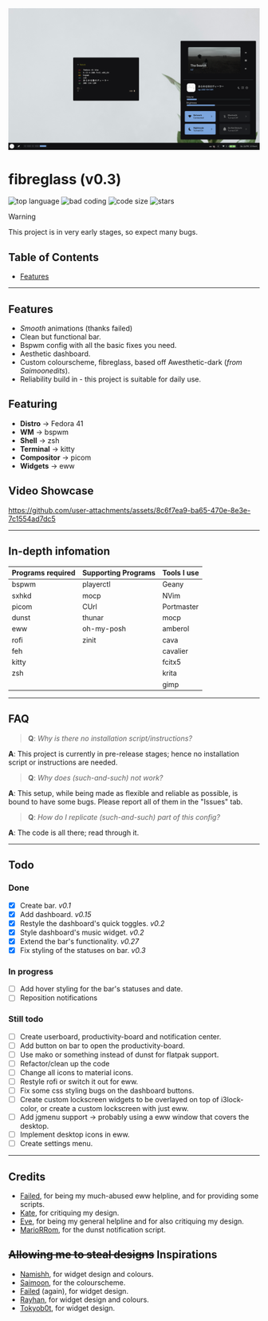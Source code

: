 <img src=".github/showcase_photo.png" alt="showcase">

# fibreglass (v0.3)
![top language](https://img.shields.io/github/languages/top/dealerofallthecats/fibreglass?color=6d92bf&style=for-the-badge&labelColor=1B1919)
![bad coding](https://img.shields.io/badge/code_quality-very_bad-blue?color=74be88&style=for-the-badge&labelColor=1B1919)
![code size](https://img.shields.io/github/languages/code-size/dealerofallthecats/fibreglass?color=e1b56a&style=for-the-badge&labelColor=1B1919)
![stars](https://img.shields.io/github/stars/dealerofallthecats/fibreglass?color=74be88&style=for-the-badge&labelColor=1B1919)

> [!WARNING]
> This project is in very early stages, so expect many bugs.

## Table of Contents
- [Features](#Features)

---

## Features
- *Smooth* animations (thanks failed)
- Clean but functional bar.
- Bspwm config with all the basic fixes you need.
- Aesthetic dashboard.
- Custom colourscheme, fibreglass, based off Awesthetic-dark (*from Saimoonedits*).
- Reliability build in - this project is suitable for daily use.

## Featuring
- **Distro**     -> Fedora 41
- **WM**         -> bspwm
- **Shell**      -> zsh
- **Terminal**   -> kitty
- **Compositor** -> picom
- **Widgets**    -> eww

## Video Showcase
https://github.com/user-attachments/assets/8c6f7ea9-ba65-470e-8e3e-7c1554ad7dc5

---

## In-depth infomation
| Programs required | Supporting Programs | Tools I use |
| - | - | - |
| bspwm | playerctl | Geany |
| sxhkd | mocp | NVim |
| picom | CUrl | Portmaster |
| dunst | thunar | mocp |
| eww | oh-my-posh | amberol | 
| rofi | zinit | cava |
| feh | | cavalier |
| kitty | | fcitx5 |
| zsh | | krita |
| | | gimp |


---

## FAQ
> **Q**: *Why is there no installation script/instructions?*

**A**: This project is currently in pre-release stages; hence no installation script or instructions are needed.

> **Q**: *Why does (such-and-such) not work?*

**A**: This setup, while being made as flexible and reliable as possible, is bound to have some bugs. Please report all of them in the "Issues" tab.

> **Q**: *How do I replicate (such-and-such) part of this config?*

**A**: The code is all there; read through it. 

---

## Todo
### Done
- [x] Create bar. *v0.1*
- [x] Add dashboard. *v0.15*
- [x] Restyle the dashboard's quick toggles. *v0.2*
- [x] Style dashboard's music widget. *v0.2*
- [x] Extend the bar's functionality. *v0.27*
- [x] Fix styling of the statuses on bar. *v0.3*

### In progress
- [ ] Add hover styling for the bar's statuses and date.
- [ ] Reposition notifications

### Still todo
- [ ] Create userboard, productivity-board and notification center.
- [ ] Add button on bar to open the productivity-board.
- [ ] Use mako or something instead of dunst for flatpak support.
- [ ] Refactor/clean up the code
- [ ] Change all icons to material icons.
- [ ] Restyle rofi or switch it out for eww.
- [ ] Fix some css styling bugs on the dashboard buttons.
- [ ] Create custom lockscreen widgets to be overlayed on top of i3lock-color, or create a custom lockscreen with just eww.
- [ ] Add jgmenu support -> probably using a eww window that covers the desktop.
- [ ] Implement desktop icons in eww.
- [ ] Create settings menu. 

---

## Credits
- [Failed](https://github.com/Failedex), for being my much-abused eww helpline, and for providing some scripts.
- [Kate](https://github.com/jiyutake), for critiquing my design.
- [Eve](https://github.com/CelestialCrafter), for being my general helpline and for also critiquing my design.
- [MarioRRom](https://github.com/MarioRRom), for the dunst notification script.

## ~~Allowing me to steal designs~~ Inspirations
- [Namishh](https://github.com/namishh), for widget design and colours.
- [Saimoon](https://github.com/saimoomedits), for the colourscheme.
- [Failed](https://github.com/Failedex) (again), for widget design.
- [Rayhan](https://github.com/raexera), for widget design and colours.
- [Tokyob0t](https://github.com/tokyob0t), for widget design.
